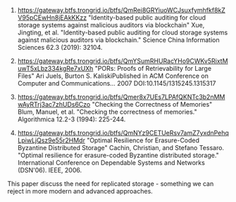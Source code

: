 1. https://gateway.btfs.trongrid.io/btfs/QmRei8GRYiuoWCJsuxfymhfkf8kZV95pCEwHn8jEAkKKzz
"Identity-based public auditing for cloud storage systems against malicious auditors via blockchain"
Xue, Jingting, et al. "Identity-based public auditing for cloud storage systems against malicious auditors via blockchain." Science China Information Sciences 62.3 (2019): 32104.


2. https://gateway.btfs.trongrid.io/btfs/QmYSumRHURacYHo9CWKv5RixtMuwT5xLbz334kgRe7xUXh
"PORs: Proofs of Retrievability for Large Files"
Ari Juels, Burton S. KaliskiPublished in ACM Conference on Computer and Communications… 2007
DOI:10.1145/1315245.1315317

3. https://gateway.btfs.trongrid.io/btfs/Qmer8x7UEs7LPAfQKNTc3b2nMMwAyRTrj3ac7zhUDs6Czo
"Checking the Correctness of Memories"
Blum, Manuel, et al. "Checking the correctness of memories." Algorithmica 12.2-3 (1994): 225-244.

4. https://gateway.btfs.trongrid.io/btfs/QmNYz9CETUeRsv7amZ7yxdnPehqLpiwLjQsz9e55r2HMdr
"Optimal Resilience for Erasure-Coded Byzantine Distributed Storage"
Cachin, Christian, and Stefano Tessaro. "Optimal resilience for erasure-coded Byzantine distributed storage." International Conference on Dependable Systems and Networks (DSN'06). IEEE, 2006.

This paper discuss the need for replicated storage - something we can reject in more modern and advanced approaches.
